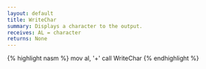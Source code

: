 ```yaml
---
layout: default
title: WriteChar
summary: Displays a character to the output.
receives: AL = character
returns: None
---
```

{% highlight nasm %}
mov  al, '+'
call WriteChar
{% endhighlight %}